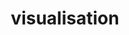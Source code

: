 ---
title: visualisation
layout: collection
permalink: /visualisation/
collection: visualisation
entries_layout: grid
classes: wide
---